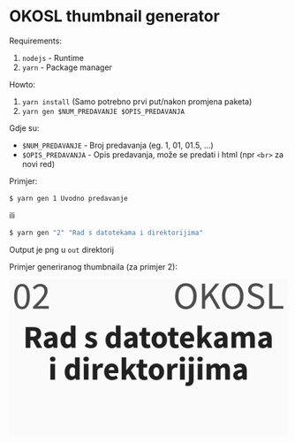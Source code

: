 OKOSL thumbnail generator
=========================
Requirements:
1. `nodejs` - Runtime
2. `yarn` - Package manager

Howto:
1. `yarn install` (Samo potrebno prvi put/nakon promjena paketa)
2. `yarn gen $NUM_PREDAVANJE $OPIS_PREDAVANJA`

Gdje su:
- `$NUM_PREDAVANJE` - Broj predavanja (eg. 1, 01, 01.5, ...)
- `$OPIS_PREDAVANJA` - Opis predavanja, može se predati i html (npr `<br>` za novi red)


Primjer:
```bash
$ yarn gen 1 Uvodno predavanje
```
ili
```bash
$ yarn gen "2" "Rad s datotekama i direktorijima"
```

Output je png u `out` direktorij


Primjer generiranog thumbnaila (za primjer 2):


![Primjer generiranog thumbnaila](https://github.com/KSET/okosl-thumbnail-generator/blob/main/out/example.png?raw=true)

